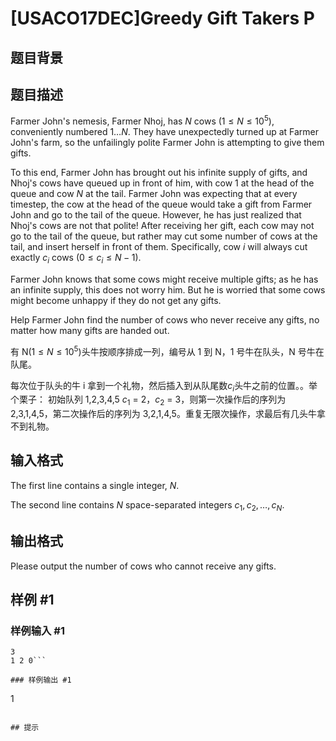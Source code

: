 # [USACO17DEC]Greedy Gift Takers P

## 题目背景



## 题目描述

Farmer John's nemesis, Farmer Nhoj, has $N$ cows ($1 \leq N \leq 10^5$), conveniently numbered $1 \dots N$. They have unexpectedly turned up at Farmer John's farm, so the unfailingly polite Farmer John is attempting to give them gifts.

To this end, Farmer John has brought out his infinite supply of gifts, and Nhoj's cows have queued up in front of him, with cow $1$ at the head of the queue and cow $N$ at the tail. Farmer John was expecting that at every timestep, the cow at the head of the queue would take a gift from Farmer John and go to the tail of the queue. However, he has just realized that Nhoj's cows are not that polite! After receiving her gift, each cow may not go to the tail of the queue, but rather may cut some number of cows at the tail, and insert herself in front of them. Specifically, cow $i$ will always cut exactly $c_i$ cows ($0 \leq c_i \leq N-1$).


Farmer John knows that some cows might receive multiple gifts; as he has an infinite supply, this does not worry him. But he is worried that some cows might become unhappy if they do not get any gifts.


Help Farmer John find the number of cows who never receive any gifts, no matter how many gifts are handed out.

有 N($1≤N≤10^5$)头牛按顺序排成一列，编号从 1 到 N，1 号牛在队头，N 号牛在队尾。

每次位于队头的牛 i 拿到一个礼物，然后插入到从队尾数$c_i$头牛之前的位置。。举个栗子： 初始队列 1,2,3,4,5 $c_1$ = 2，$c_2$ = 3，则第一次操作后的序列为 2,3,1,4,5，第二次操作后的序列为 3,2,1,4,5。重复无限次操作，求最后有几头牛拿不到礼物。


## 输入格式

The first line contains a single integer, $N$.

The second line contains $N$ space-separated integers $c_1, c_2, \dots, c_N$.


## 输出格式

Please output the number of cows who cannot receive any gifts.


## 样例 #1

### 样例输入 #1
```
3
1 2 0```

### 样例输出 #1

```
1
```

## 提示


